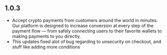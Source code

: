 ## 1.0.3

- Accept crypto payments from customers around the world in minutes. Our platform is designed to increase conversion at every step of the payment flow — from safely connecting users to their favorite wallets to making payments to you directly.
- This updates fixed alot of bug regarding to unsecurity on checkout, and stuff like adding more conditions
